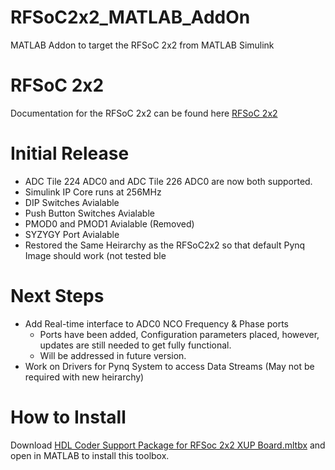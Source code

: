 # RFSoC2x2_MATLAB_AddOn
MATLAB Addon to target the RFSoC 2x2 from MATLAB Simulink

# RFSoC 2x2
Documentation for the RFSoC 2x2 can be found here [RFSoC 2x2](http://www.rfsoc-pynq.io/index.html)

# Initial Release
- ADC Tile 224 ADC0 and ADC Tile 226 ADC0 are now both supported.
- Simulink IP Core runs at 256MHz
- DIP Switches Avialable
- Push Button Switches Avialable
- PMOD0 and PMOD1 Avialable (Removed)
- SYZYGY Port Avialable
- Restored the Same Heirarchy as the RFSoC2x2 so that default Pynq Image should work (not tested ble


# Next Steps
- Add Real-time interface to ADC0 NCO Frequency & Phase ports
  - Ports have been added, Configuration parameters placed, however, updates are still needed to get fully functional. 
  - Will be addressed in future version.
- Work on Drivers for Pynq System to access Data Streams (May not be required with new heirarchy)

# How to Install

Download [HDL Coder Support Package for RFSoc 2x2 XUP Board.mltbx](https://github.com/briangshea/RFSoC2x2_MATLAB_AddOn/blob/main/HDL%20Coder%20Support%20Package%20for%20RFSoc%202x2%20XUP%20Board.mltbx) and open in MATLAB to install this toolbox.
